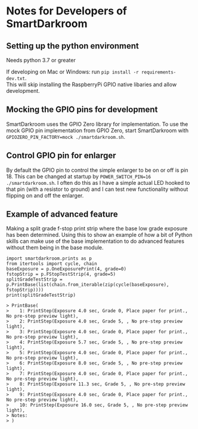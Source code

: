 # Notes for Developers of SmartDarkroom

## Setting up the python environment
Needs python 3.7 or greater

If developing on Mac or Windows: run `pip install -r requirements-dev.txt`.  
This will skip installing the RaspberryPi GPIO native libaries and allow development.

## Mocking the GPIO pins for development
SmartDarkroom uses the GPIO Zero library for implementation.  To use the mock GPIO pin implementation
from GPIO Zero, start SmartDarkroom with `GPIOZERO_PIN_FACTORY=mock ./smartdarkroom.sh`.  

## Control GPIO pin for enlarger
By default the GPIO pin to control the simple enlarger to be on or off is pin 18.  This can be changed
at startup by `POWER_SWITCH_PIN=16 ./smartdarkroom.sh`.  I often do this as I have a simple actual LED
hooked to that pin (with a resistor to ground) and I can test new functionality without flipping 
on and off the enlarger.

## Example of advanced feature 
Making a split grade f-stop print strip where the base low grade exposure has been determined.
Using this to show an example of how a bit of Python skills can make use of the base implementation
to do advanced features without them being in the base module.

```
import smartdarkroom.prints as p
from itertools import cycle, chain
baseExposure = p.OneExposurePrint(4, grade=0)
fstopStrip = p.FStopTestStrip(4, grade=5)
splitGradeTestStrip = p.PrintBase(list(chain.from_iterable(zip(cycle(baseExposure), fstopStrip))))
print(splitGradeTestStrip)

> PrintBase(
>    1: PrintStep(Exposure 4.0 sec, Grade 0, Place paper for print., No pre-step preview light),
>    2: PrintStep(Exposure 4.0 sec, Grade 5, , No pre-step preview light),
>    3: PrintStep(Exposure 4.0 sec, Grade 0, Place paper for print., No pre-step preview light),
>    4: PrintStep(Exposure 5.7 sec, Grade 5, , No pre-step preview light),
>    5: PrintStep(Exposure 4.0 sec, Grade 0, Place paper for print., No pre-step preview light),
>    6: PrintStep(Exposure 8.0 sec, Grade 5, , No pre-step preview light),
>    7: PrintStep(Exposure 4.0 sec, Grade 0, Place paper for print., No pre-step preview light),
>    8: PrintStep(Exposure 11.3 sec, Grade 5, , No pre-step preview light),
>    9: PrintStep(Exposure 4.0 sec, Grade 0, Place paper for print., No pre-step preview light),
>    10: PrintStep(Exposure 16.0 sec, Grade 5, , No pre-step preview light),
> Notes:
> )
```
